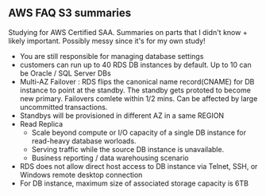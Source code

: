 ## AWS FAQ S3 summaries
Studying for AWS Certified SAA. Summaries on parts that I didn't know + likely important. Possibly messy since it's for my own study!

- You are still responsible for managing database settings
- customers can run up to 40 RDS DB instances by default. Up to 10 can be Oracle / SQL Server DBs 
- Multi-AZ Failover : RDS flips the canonical name record(CNAME) for DB instance to point at the standby. The standby gets prototed to become new primary.
Failovers comlete within 1/2 mins. Can be affected by large uncommitted transactions.
- Standbys will be provisioned in different AZ in a same REGION
- Read Replica
    - Scale beyond compute or I/O capacity of a single DB instance for read-heavy database worloads.
    - Serving traffic  while the source DB instance is unavailable. 
    - Business reporting / data warehousing scenario
- RDS does not allow direct host access to DB instance via Telnet, SSH, or Windows remote desktop connection
- For DB instance, maximum size of associated storage capacity is 6TB